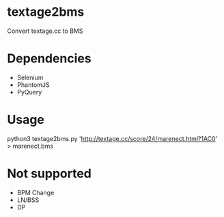 # textage2bms
Convert textage.cc to BMS

# Dependencies
- Selenium
- PhantomJS
- PyQuery

# Usage
python3 textage2bms.py 'http://textage.cc/score/24/marenect.html?1AC0' > marenect.bms

# Not supported
- BPM Change
- LN/BSS
- DP
